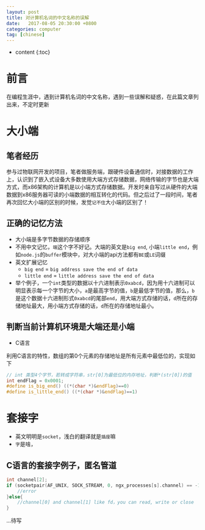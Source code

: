 ```yaml
---
layout: post
title: 对计算机名词的中文名称的误解
date:   2017-08-05 20:30:00 +0800
categories: computer 
tag: [chinese]
---
```


* content
{:toc}

# 前言

在编程生涯中，遇到计算机名词的中文名称，遇到一些误解和疑惑，在此篇文章列出来，不定时更新

# 大小端

## 笔者经历

参与过物联网开发的项目，笔者做服务端，跟硬件设备通信时，对接数据的工作上，认识到了嵌入式设备大多数使用大端方式存储数据，网络传输的字节也是大端方式，而x86架构的计算机是以小端方式存储数据。开发时亲自写过从硬件的大端数据到x86服务器可读的小端数据的相互转化的代码。但之后过了一段时间，笔者再次回忆大小端的区别的时候，发觉`记不住`大小端的区别了！

## 正确的记忆方法

- 大小端是多字节数据的存储顺序
- 不用中文记忆，`端`这个字不好记。大端的英文是`big end`, 小端`little end`，例如`node.js`的`buffer`模块中，对大小端的api方法都有`BE`或`LE`词缀
- 英文扩展记忆
    + `big end` = `big address save the end of data`
    + `little end` = `little address save the end of data`
- 举个例子，一个`int`类型的数据以十六进制表示`0xabcd`，因为用十六进制可以明显表示每一个字节的大小，`a`是最高字节的值，`b`是最低字节的值，那么，`b`是这个数据十六进制形式`0xabcd`的尾部`end`，用大端方式存储的话，`d`所在的存储地址最大，用小端方式存储的话，`d`所在的存储地址最小。

## 判断当前计算机环境是大端还是小端

- C语言

利用C语言的特性，数组的第0个元素的存储地址是所有元素中最低位的，实现如下

```c
// int 类型4个字节，若转成字符串，str[0]为最低位的内存地址，判断*(str[0])的值
int endFlag = 0x0001;
#define is_big_end() ((*(char *)&endFlag)==0)
#define is_little_end() ((*(char *)&endFlag)==1)
```

# 套接字

- 英文明明是`socket`，浅白的翻译就是`插座`嘛
- `字`是啥，

## C语言的套接字例子，匿名管道

```c
int channel[2];
if (socketpair(AF_UNIX, SOCK_STREAM, 0, ngx_processes[s].channel) == -1){
    //error
}else{
    //channel[0] and channel[1] like fd，you can read, write or close
}
```

...待写